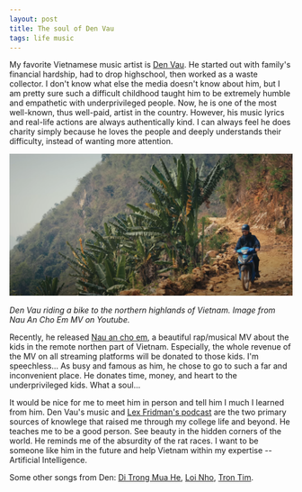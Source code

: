 ```yaml
---
layout: post
title: The soul of Den Vau
tags: life music
---
```


My favorite Vietnamese music artist is [Den Vau](https://en.wikipedia.org/wiki/Den_Vau). He started out with family's financial hardship, had to drop highschool, then worked as a waste collector. I don't know what else the media doesn't know about him, but I am pretty sure such a difficult childhood taught him to be extremely humble and empathetic with underprivileged people. Now, he is one of the most well-known, thus well-paid, artist in the country. However, his music lyrics and real-life actions are always authentically kind. I can always feel he does charity simply because he loves the people and deeply understands their difficulty, instead of wanting more attention.

![Den Vau riding a bike to the northern highlands of Vietnam](/assets/denvau.png)

*Den Vau riding a bike to the northern highlands of Vietnam. Image from Nau An Cho Em MV on Youtube.*

Recently, he released [Nau an cho em](https://www.youtube.com/watch?v=ukHK1GVyr0I), a beautiful rap/musical MV about the kids in the remote northen part of Vietnam. Especially, the whole revenue of the MV on all streaming platforms will be donated to those kids. I'm speechless... As busy and famous as him, he chose to go to such a far and inconvenient place. He donates time, money, and heart to the underprivileged kids. What a soul...

It would be nice for me to meet him in person and tell him I much I learned from him. Den Vau's music and [Lex Fridman's podcast](https://www.youtube.com/c/lexfridman) are the two primary sources of knowlege that raised me through my college life and beyond. He teaches me to be a good person. See beauty in the hidden corners of the world. He reminds me of the absurdity of the rat races. I want to be someone like him in the future and help Vietnam within my expertise -- Artificial Intelligence. 

Some other songs from Den: [Di Trong Mua He](https://open.spotify.com/track/5ZblwtW67ZlZp8gXCcrGzn?si=b98105419d534577), [Loi Nho](https://open.spotify.com/track/22F7P7QnaVspdf5rKveBaS?si=4555e2a7ce6a4a41), [Tron Tim](https://open.spotify.com/track/34uOIsoy6ETS2sxOTWBRDF?si=3417053832144303).
